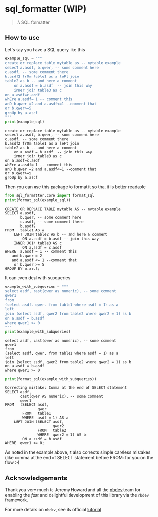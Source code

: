 # sql_formatter (WIP)
> A SQL formatter


## How to use

Let's say you have a SQL query like this

```python
example_sql = """
create or replace table mytable as -- mytable example
seLecT a.asdf, b.qwer, -- some comment here
c.asdf, -- some comment there
b.asdf2 frOm table1 as a leFt join 
table2 as b -- and here a comment
    on a.asdf = b.asdf  -- join this way
    inner join table3 as c
on a.asdf=c.asdf
whEre a.asdf= 1 -- comment this
anD b.qwer =2 and a.asdf<=1 --comment that
or b.qwer>=5
groUp by a.asdf
"""
print(example_sql)
```

    
    create or replace table mytable as -- mytable example
    seLecT a.asdf, b.qwer, -- some comment here
    c.asdf, -- some comment there
    b.asdf2 frOm table1 as a leFt join 
    table2 as b -- and here a comment
        on a.asdf = b.asdf  -- join this way
        inner join table3 as c
    on a.asdf=c.asdf
    whEre a.asdf= 1 -- comment this
    anD b.qwer =2 and a.asdf<=1 --comment that
    or b.qwer>=5
    groUp by a.asdf
    


Then you can use this package to format it so that it is better readable

```python
from sql_formatter.core import format_sql
print(format_sql(example_sql))
```

    CREATE OR REPLACE TABLE mytable AS -- mytable example
    SELECT a.asdf,
           b.qwer, -- some comment here
           c.asdf, -- some comment there
           b.asdf2
    FROM   table1 AS a
        LEFT JOIN table2 AS b -- and here a comment
            ON a.asdf = b.asdf -- join this way
        INNER JOIN table3 AS c
            ON a.asdf = c.asdf
    WHERE  a.asdf = 1 -- comment this
       and b.qwer = 2
       and a.asdf <= 1 --comment that
        or b.qwer >= 5
    GROUP BY a.asdf;


It can even deal with subqueries

```python
example_with_subqueries = """
select asdf, cast(qwer as numeric), -- some comment
qwer1
from 
(select asdf, qwer, from table1 where asdf = 1) as a
left 
join (select asdf, qwer2 from table2 where qwer2 = 1) as b
on a.asdf = b.asdf
where qwer1 >= 0
"""
print(example_with_subqueries)
```

    
    select asdf, cast(qwer as numeric), -- some comment
    qwer1
    from 
    (select asdf, qwer, from table1 where asdf = 1) as a
    left 
    join (select asdf, qwer2 from table2 where qwer2 = 1) as b
    on a.asdf = b.asdf
    where qwer1 >= 0
    


```python
print(format_sql(example_with_subqueries))
```

    Correcting mistake: Comma at the end of SELECT statement
    SELECT asdf,
           cast(qwer AS numeric), -- some comment
           qwer1
    FROM   (SELECT asdf,
                   qwer
            FROM   table1
            WHERE  asdf = 1) AS a
        LEFT JOIN (SELECT asdf,
                          qwer2
                   FROM   table2
                   WHERE  qwer2 = 1) AS b
            ON a.asdf = b.asdf
    WHERE  qwer1 >= 0;


As noted in the example above, it also corrects simple careless mistakes (like comma at the end of SELECT statement before FROM) for you on the flow :-)

## Acknowledgements

Thank you very much to Jeremy Howard and all the [nbdev](https://github.com/fastai/nbdev) team for enabling the *fast* and delightful development of this library via the `nbdev` framework.

For more details on `nbdev`, see its official [tutorial](https://nbdev.fast.ai/tutorial.html)
